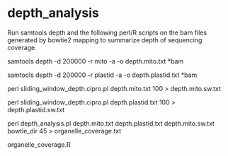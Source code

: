 # depth_analysis

Run samtools depth and the following perl/R scripts on the bam files generated by bowtie2 mapping to summarize depth of sequencing coverage.

samtools depth -d 200000 -r mito -a -o depth.mito.txt *bam

samtools depth -d 200000 -r plastid -a -o depth.plastid.txt *bam 

perl sliding_window_depth.cipro.pl depth.mito.txt 100 > depth.mito.sw.txt

perl sliding_window_depth.cipro.pl depth.plastid.txt 100 > depth.plastid.sw.txt

perl depth_analysis.pl depth.mito.txt depth.plastid.txt depth.mito.sw.txt bowtie_dir 45 > organelle_coverage.txt

organelle_coverage.R
